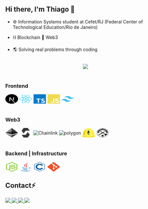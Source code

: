 ## Hi there, I'm Thiago 🤙

<!-- ===== ABOUT ME ===== -->
<div>
  
  - ⚙️ Information Systems student at Cefet/RJ (Federal Center of Technological Education/Rio de Janeiro)
  
  - ⛓️󠁭󠁨 Blockchain  🏴 Web3
  
  - 🌎 Solving real problems through coding
  
</div>
<br>
<!-- ===== MOST USED LANGUAGES ===== -->
<div align="center">
  <img height="230em" src="https://github-readme-stats.vercel.app/api/top-langs/?username=thiagorochatr&layout=compact&langs_count=10&theme=dracula&hide=jupyter%20notebook"/>
  
<!--   [![Top Langs](https://github-readme-stats.vercel.app/api/top-langs/?username=thiagorochatr&layout=compact&langs_count=10&theme=dracula)](https://github.com/anuraghazra/github-readme-stats) -->
</div>

<br>

<!-- ===== LANGUAGES - EMOJIS ===== -->
### Frontend
<div style="display: inline_block" align="left">
  <img
    align="center"
    alt="nextjs"
    height="30"  width="40"
    src="https://raw.githubusercontent.com/devicons/devicon/master/icons/nextjs/nextjs-original.svg"
  /> 
  <img
    align="center"
    alt="reactjs"
    height="30"  width="40" 
    src="https://raw.githubusercontent.com/devicons/devicon/master/icons/react/react-original.svg"
  />
  <img
    align="center"
    alt="typescript"
    height="30" width="40"
    src="https://raw.githubusercontent.com/devicons/devicon/master/icons/typescript/typescript-plain.svg"
  />
  <img
    align="center"
    alt="javascript"
    height="30" width="40"
    src="https://raw.githubusercontent.com/devicons/devicon/master/icons/javascript/javascript-plain.svg"
  />
  <img
    align="center"
    alt="tailwindcss"
    height="30" width="40"
    src="https://raw.githubusercontent.com/devicons/devicon/master/icons/tailwindcss/tailwindcss-plain.svg"
  />
</div>

<br>

### Web3
<div style="display: inline_block" align="left">
  <img
    align="center"
    alt="ethereum"
    height="30" width="40"
    src="imgs/ethereum-logo.svg"
  />
  <img
    align="center"
    alt="solidity"
    height="30" width="40"
    src="https://raw.githubusercontent.com/devicons/devicon/master/icons/solidity/solidity-plain.svg"
  />
  <img
    align="center"
    alt="Chainlink"
    height="30" width="40"
    src="https://raw.githubusercontent.com/danielcranney/readme-generator/main/public/icons/skills/chainlink-colored.svg"
  />
  <img
    align="center"
    alt="polygon"
    height="30" width="40"
    src="https://raw.githubusercontent.com/danielcranney/readme-generator/main/public/icons/skills/polygon-colored.svg"
  />
  <img
    align="center"
    alt="hardhat"
    height="30" width="40"
    src="imgs/hardhat-logo.svg"
  />
  <img
    align="center"
    alt="foundry"
    height="30" width="40"
    src="imgs/foundry-logo.svg"
  />
</div>

<br>

### Backend | Infrastructure
<div style="display: inline_block" align="left">
  <img
    align="center"
    alt="node"
    height="30" width="40"
    src="https://raw.githubusercontent.com/devicons/devicon/master/icons/nodejs/nodejs-original.svg"
  />
  <img
    align="center"
    alt="java"
    height="30" width="40"
    src="https://raw.githubusercontent.com/devicons/devicon/master/icons/java/java-original.svg"
  />
  <img
    align="center"
    alt="c"
    height="30" width="40"
    src="https://raw.githubusercontent.com/devicons/devicon/master/icons/c/c-line.svg"
  />
  <img
    align="center"
    alt="git"
    height="30" width="40"
    src="https://raw.githubusercontent.com/devicons/devicon/master/icons/git/git-original.svg"
  />
</div>

<!-- ===== SOCIALS - REACH ME OUT ===== -->
## Contact⚡
<div>
  <a href="https://www.linkedin.com/in/thiagorochatr/" target="_blank">
    <img src="https://img.shields.io/badge/-LinkedIn-006699?style=flat-square&logo=Linkedin&logoColor=white" target="_blank">
  </a>
  <a href="mailto:thiagord2016@gmail.com" target="_blank">
    <img src="https://img.shields.io/badge/-Gmail-EA4335?style=flat-square&logo=Gmail&logoColor=white" target="_blank">
  </a>
  <a href="https://twitter.com/thiagorochatr1" target="_blank">
    <img src="https://img.shields.io/badge/-Twitter-1DA1F2?style=flat-square&logo=twitter&logoColor=white" target="_blank">
  </a> 
  <a href="https://www.instagram.com/thiagorochatr/" target="_blank">
    <img src="https://img.shields.io/badge/-Instagram-82008F?style=flat-square&logo=Instagram&logoColor=white" target="_blank">
  </a> 
</div>
<br>
